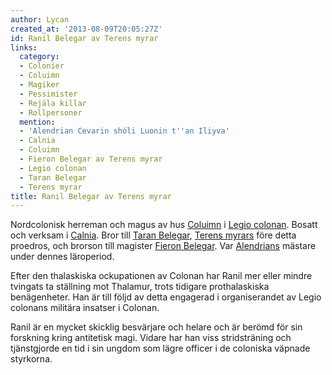 ```yaml
---
author: Lycan
created_at: '2013-08-09T20:05:27Z'
id: Ranil Belegar av Terens myrar
links:
  category:
  - Colonier
  - Coluimn
  - Magiker
  - Pessimister
  - Rejäla killar
  - Rollpersoner
  mention:
  - 'Alendrian Cevarin shóli Luonin t''an Iliyva'
  - Calnia
  - Coluimn
  - Fieron Belegar av Terens myrar
  - Legio colonan
  - Taran Belegar
  - Terens myrar
title: Ranil Belegar av Terens myrar
---
```


Nordcolonisk herreman och magus av hus [Coluimn] i [Legio colonan]. Bosatt och verksam i [Calnia].
Bror till [Taran Belegar], [Terens myrars] före detta proedros, och brorson till magister [Fieron
Belegar]. Var [Alendrians] mästare under dennes läroperiod.

Efter den thalaskiska ockupationen av Colonan har Ranil mer eller mindre tvingats ta ställning mot
Thalamur, trots tidigare prothalaskiska benägenheter. Han är till följd av detta engagerad i
organiserandet av Legio colonans militära insatser i Colonan.

Ranil är en mycket skicklig besvärjare och helare och är berömd för sin forskning kring antitetisk
magi. Vidare har han viss stridsträning och tjänstgjorde en tid i sin ungdom som lägre officer i de
coloniska väpnade styrkorna.

  [Coluimn]: Coluimn
  [Legio colonan]: Legio_colonan
  [Calnia]: Calnia
  [Taran Belegar]: Taran_Belegar
  [Terens myrars]: Terens_myrar
  [Fieron Belegar]: Fieron_Belegar_av_Terens_myrar
  [Alendrians]: Alendrian_Cevarin_shóli_Luonin_tan_Iliyva